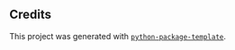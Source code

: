 







## Credits

This project was generated with [`python-package-template`](https://github.com/TezRomacH/python-package-template).
